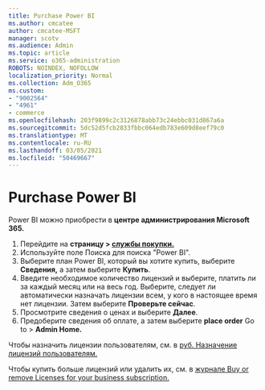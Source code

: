 ```yaml
---
title: Purchase Power BI
ms.author: cmcatee
author: cmcatee-MSFT
manager: scotv
ms.audience: Admin
ms.topic: article
ms.service: o365-administration
ROBOTS: NOINDEX, NOFOLLOW
localization_priority: Normal
ms.collection: Adm_O365
ms.custom:
- "9002564"
- "4961"
- commerce
ms.openlocfilehash: 203f9899c2c3126878abb73c24ebbc031d867a6a
ms.sourcegitcommit: 5dc52d5fcb2833fbbc064edb783e609d8eef79c0
ms.translationtype: MT
ms.contentlocale: ru-RU
ms.lasthandoff: 03/05/2021
ms.locfileid: "50469667"
---
```

# <a name="purchase-power-bi"></a>Purchase Power BI

Power BI можно приобрести в **центре администрирования Microsoft 365.**

1. Перейдите на **страницу > [службы покупки.](https://go.microsoft.com/fwlink/p/?linkid=868433)**
2. Используйте поле Поиска для поиска "Power BI".
3. Выберите план Power BI, который вы хотите купить, выберите **Сведения,** а затем выберите **Купить**.
4. Введите необходимое количество лицензий и выберите, платить ли за каждый месяц или на весь год. Выберите, следует ли автоматически назначать лицензии всем, у кого в настоящее время нет лицензии. Затем выберите **Проверьте сейчас**.
5. Просмотрите сведения о ценах и выберите **Далее**.
6. Предоберите сведения об оплате, а затем выберите **place order** Go to  >  **Admin Home.**

Чтобы назначить лицензии пользователям, см. в [руб. Назначение лицензий пользователям.](https://docs.microsoft.com/microsoft-365/admin/manage/assign-licenses-to-users)

Чтобы купить больше лицензий или удалить их, см. в [журнале Buy or remove Licenses for your business subscription.](https://docs.microsoft.com/microsoft-365/commerce/licenses/buy-licenses)